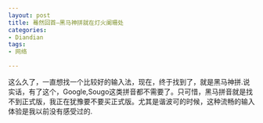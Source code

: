 ```yaml
---
layout: post
title: 蓦然回首—黑马神拼就在灯火阑珊处
categories:
- Diandian
tags:
- 网络

---
```

这么久了，一直想找一个比较好的输入法，现在，终于找到了，就是黑马神拼.说实话，有了这个，Google,Sougo这类拼音都不需要了。只可惜，黑马拼音就是找不到正式版，我正在犹豫要不要买正式版。尤其是谐波可的时候，这种流畅的输入体验是我以前没有感受过的.